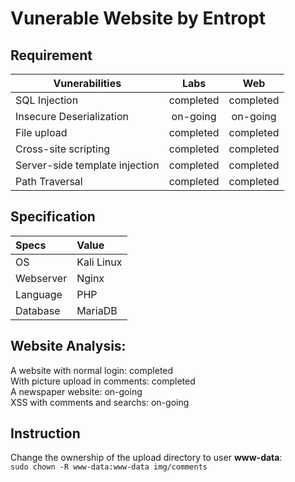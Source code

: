 # Vunerable Website by Entropt


## Requirement
| Vunerabilities | Labs | Web |
| --- | :---:| :---: |
| SQL Injection | completed | completed | 
| Insecure Deserialization | on-going | on-going |
| File upload | completed | completed |  |
| Cross-site scripting | completed | completed |
| Server-side template injection | completed | completed |
| Path Traversal | completed | completed |


## Specification
| Specs| Value |
| :--- | :--- |
| OS | Kali Linux |
| Webserver | Nginx |
| Language | PHP |
| Database | MariaDB |


## Website Analysis:
A website with normal login: completed <br>
With picture upload in comments: completed <br>
A newspaper website: on-going <br>
XSS with comments and searchs: on-going <br>


## Instruction
Change the ownership of the upload directory to user **www-data**: <br>
`sudo chown -R www-data:www-data img/comments`
